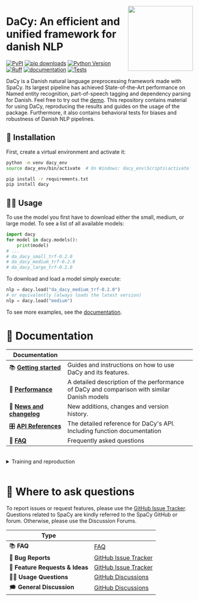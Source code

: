 <a href="https://github.com/centre-for-humanities-computing/Dacy"><img src="https://github.com/centre-for-humanities-computing/DaCy/raw/main/docs/_static/icon_black_text.png" width="175" height="175" align="right" /></a>
# DaCy: An efficient and unified framework for danish NLP

[![PyPI](https://img.shields.io/pypi/v/dacy.svg)][pypi status]
[![pip downloads](https://img.shields.io/pypi/dm/dacy.svg)](https://pypi.org/project/dacy/)
[![Python Version](https://img.shields.io/pypi/pyversions/dacy)][pypi status]
[![Ruff](https://img.shields.io/endpoint?url=https://raw.githubusercontent.com/astral-sh/ruff/main/assets/badge/v2.json)]([ruff])
[![documentation](https://github.com/centre-for-humanities-computing/dacy/actions/workflows/documentation.yml/badge.svg)][documentation]
[![Tests](https://github.com/centre-for-humanities-computing/dacy/actions/workflows/tests.yml/badge.svg)][tests]

[pypi status]: https://pypi.org/project/dacy/
[documentation]: https://centre-for-humanities-computing.github.io/DaCy/
[tests]: https://github.com/centre-for-humanities-computing/dacy/actions?workflow=Tests
[ruff]: https://github.com/astral-sh/ruff


<!-- start short-description -->
DaCy is a Danish natural language preprocessing framework made with SpaCy. Its largest pipeline has achieved State-of-the-Art performance on Named entity recognition, part-of-speech tagging and dependency parsing for Danish. Feel free to try out the [demo](https://huggingface.co/chcaa/da_dacy_medium_trf?text=DaCy+er+en+pipeline+til+anvendelse+af+dansk+sprogteknologi+lavet+af+K.+Enevoldsen%2C+L.+Hansen+og+K.+Nielbo+fra+Center+for+Humanities+Computing.). This repository contains material for using DaCy, reproducing the results and guides on the usage of the package. Furthermore, it also contains behavioral tests for biases and robustness of Danish NLP pipelines.
<!-- end short-description -->

## 🔧 Installation

First, create a virtual environment and activate it:
```bash
python -m venv dacy_env
source dacy_env/bin/activate  # On Windows: dacy_env\Scripts\activate
```

```bash
pip install -r requirements.txt
pip install dacy
```

## 👩‍💻 Usage
To use the model you first have to download either the small, medium, or large model. To see a list of all available models:

```python
import dacy
for model in dacy.models():
    print(model)
# ...
# da_dacy_small_trf-0.2.0
# da_dacy_medium_trf-0.2.0
# da_dacy_large_trf-0.2.0
```

To download and load a model simply execute:
```python
nlp = dacy.load("da_dacy_medium_trf-0.2.0")
# or equivalently (always loads the latest version)
nlp = dacy.load("medium")
```

To see more examples, see the [documentation].

# 📖 Documentation

| Documentation              |                                                                                             |
| -------------------------- | ------------------------------------------------------------------------------------------- |
| 📚 **[Getting started]**    | Guides and instructions on how to use DaCy and its features.                                |
| 🦾 **[Performance]**        | A detailed description of the performance of DaCy and comparison with similar Danish models |
| 📰 **[News and changelog]** | New additions, changes and version history.                                                 |
| 🎛 **[API References]**     | The detailed reference for DaCy's API. Including function documentation                     |
| 🙋 **[FAQ]**                | Frequently asked questions                                                                  |


[Installation]: https://centre-for-humanities-computing.github.io/DaCy/installation.html
[Getting started]: https://centre-for-humanities-computing.github.io/DaCy/tutorials/basic.html
[api references]: https://centre-for-humanities-computing.github.io/DaCy/
[News and changelog]: https://centre-for-humanities-computing.github.io/DaCy/news.html
[FAQ]: https://centre-for-humanities-computing.github.io/DaCy/faq.html
[Performance]: https://centre-for-humanities-computing.github.io/DaCy/performance.html





<br /> 

<details>
  <summary> Training and reproduction </summary>

The folder `training` contains a range of folders with a SpaCy project for each model version. This allows for the reproduction of the results.

Want to learn more about how DaCy initially came to be, check out this [blog post](https://www.centre-for-humanities-computing.com/post/new-fast-and-efficient-state-of-the-art-in-danish-nlp/).

</details>

<br /> 


# 💬 Where to ask questions
To report issues or request features, please use the [GitHub Issue Tracker](https://github.com/centre-for-humanities-computing/DaCy/issues).
Questions related to SpaCy are kindly referred to the SpaCy GitHub or forum. Otherwise, please use the Discussion Forums.

| Type                           |                        |
| ------------------------------ | ---------------------- |
| 📚 **FAQ**                      | [FAQ]                  |
| 🚨 **Bug Reports**              | [GitHub Issue Tracker] |
| 🎁 **Feature Requests & Ideas** | [GitHub Issue Tracker] |
| 👩‍💻 **Usage Questions**          | [GitHub Discussions]   |
| 🗯 **General Discussion**       | [GitHub Discussions]   |

[Documentation]: https://centre-for-humanities-computing.github.io/DaCy/
[Installation]: https://centre-for-humanities-computing.github.io/dacy/installation.html
[Tutorials]: https://centre-for-humanities-computing.github.io/dacy/tutorials.html
[API Reference]: https://centre-for-humanities-computing.github.io/dacy/references.html
[FAQ]: https://centre-for-humanities-computing.github.io/dacy/faq.html
[github issue tracker]: https://github.com/centre-for-humanities-computing/dacy/issues
[github discussions]: https://github.com/centre-for-humanities-computing/dacy/discussions
[pip]: https://pypi.org/project/pip/
[PyPI]: https://pypi.org/project/dacy/